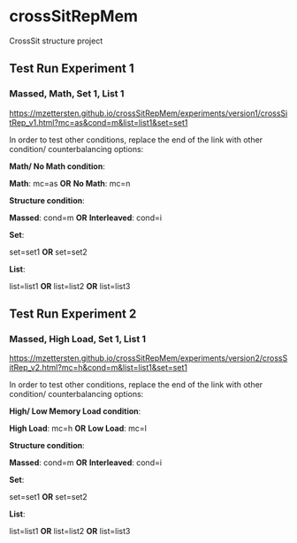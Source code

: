 # crossSitRepMem
CrossSit structure project

## Test Run Experiment 1

### Massed, Math, Set 1, List 1
https://mzettersten.github.io/crossSitRepMem/experiments/version1/crossSitRep_v1.html?mc=as&cond=m&list=list1&set=set1


In order to test other conditions, replace the end of the link with other condition/ counterbalancing options:

**Math/ No Math condition**: 

**Math**: mc=as **OR** **No Math**: mc=n

**Structure condition**: 

**Massed**: cond=m **OR** **Interleaved**: cond=i

**Set**: 

set=set1 **OR** set=set2

**List**: 

list=list1 **OR** list=list2 **OR** list=list3

## Test Run Experiment 2

### Massed, High Load, Set 1, List 1
https://mzettersten.github.io/crossSitRepMem/experiments/version2/crossSitRep_v2.html?mc=h&cond=m&list=list1&set=set1

In order to test other conditions, replace the end of the link with other condition/ counterbalancing options:

**High/ Low Memory Load condition**: 

**High Load**: mc=h **OR** **Low Load**: mc=l

**Structure condition**: 

**Massed**: cond=m **OR** **Interleaved**: cond=i

**Set**: 

set=set1 **OR** set=set2

**List**: 

list=list1 **OR** list=list2 **OR** list=list3

